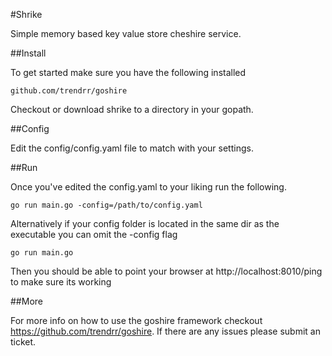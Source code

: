 #Shrike

Simple memory based key value store cheshire service.

##Install

To get started make sure you have the following installed

```
github.com/trendrr/goshire
```

Checkout or download shrike to a directory in your gopath.

##Config

Edit the config/config.yaml file to match with your settings.

##Run

Once you've edited the config.yaml to your liking run the following.

```
go run main.go -config=/path/to/config.yaml
```

Alternatively if your config folder is located in the same dir as the executable you can omit the -config flag

```
go run main.go
```

Then you should be able to point your browser at http://localhost:8010/ping to make sure its working

##More

For more info on how to use the goshire framework checkout https://github.com/trendrr/goshire. If there are any issues please submit an ticket.

